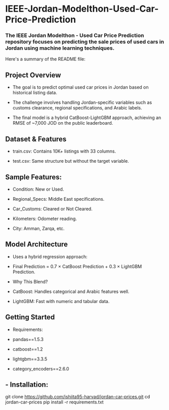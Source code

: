 # IEEE-Jordan-Modelthon-Used-Car-Price-Prediction

### The IEEE Jordan Modelthon - Used Car Price Prediction repository focuses on predicting the sale prices of used cars in Jordan using machine learning techniques. 
Here's a summary of the README file:

## Project Overview

- The goal is to predict optimal used car prices in Jordan based on historical listing data.
  
- The challenge involves handling Jordan-specific variables such as customs clearance, regional specifications, and Arabic labels.
  
- The final model is a hybrid CatBoost-LightGBM approach, achieving an RMSE of ~7,000 JOD on the public leaderboard.
  
## Dataset & Features

- train.csv: Contains 10K+ listings with 33 columns.
  
- test.csv: Same structure but without the target variable.
  
## Sample Features:

- Condition: New or Used.
  
- Regional_Specs: Middle East specifications.
  
- Car_Customs: Cleared or Not Cleared.

- Kilometers: Odometer reading.
  
- City: Amman, Zarqa, etc.
  
## Model Architecture

- Uses a hybrid regression approach:
  
- Final Prediction = 0.7 × CatBoost Prediction + 0.3 × LightGBM Prediction.
  
- Why This Blend?
  
- CatBoost: Handles categorical and Arabic features well.
  
- LightGBM: Fast with numeric and tabular data.

## Getting Started

- Requirements:
  
- pandas==1.5.3
  
- catboost==1.2
  
- lightgbm==3.3.5
  
- category_encoders==2.6.0
  
## - Installation:

git clone https://github.com/ishiita95-harvad/jordan-car-prices.git
cd jordan-car-prices
pip install -r requirements.txt
  



